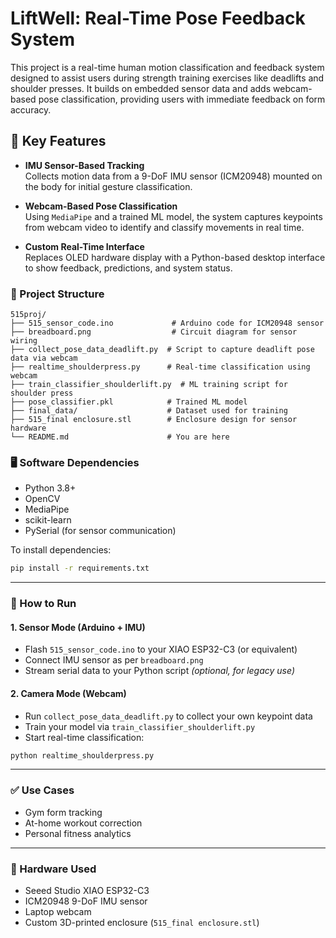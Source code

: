 # LiftWell: Real-Time Pose Feedback System

This project is a real-time human motion classification and feedback system designed to assist users during strength training exercises like deadlifts and shoulder presses. It builds on embedded sensor data and adds webcam-based pose classification, providing users with immediate feedback on form accuracy.

## 🧠 Key Features

- **IMU Sensor-Based Tracking**  
  Collects motion data from a 9-DoF IMU sensor (ICM20948) mounted on the body for initial gesture classification.

- **Webcam-Based Pose Classification**  
  Using `MediaPipe` and a trained ML model, the system captures keypoints from webcam video to identify and classify movements in real time.

- **Custom Real-Time Interface**  
  Replaces OLED hardware display with a Python-based desktop interface to show feedback, predictions, and system status.

### 📁 Project Structure

```text
515proj/
├── 515_sensor_code.ino             # Arduino code for ICM20948 sensor
├── breadboard.png                  # Circuit diagram for sensor wiring
├── collect_pose_data_deadlift.py  # Script to capture deadlift pose data via webcam
├── realtime_shoulderpress.py      # Real-time classification using webcam
├── train_classifier_shoulderlift.py  # ML training script for shoulder press
├── pose_classifier.pkl            # Trained ML model
├── final_data/                    # Dataset used for training
├── 515_final enclosure.stl        # Enclosure design for sensor hardware
└── README.md                      # You are here
```



### 🖥️ Software Dependencies

- Python 3.8+
- OpenCV
- MediaPipe
- scikit-learn
- PySerial (for sensor communication)

To install dependencies:

```bash
pip install -r requirements.txt
```

---

### 🚀 How to Run

#### 1. Sensor Mode (Arduino + IMU)

- Flash `515_sensor_code.ino` to your XIAO ESP32-C3 (or equivalent)
- Connect IMU sensor as per `breadboard.png`
- Stream serial data to your Python script *(optional, for legacy use)*

#### 2. Camera Mode (Webcam)

- Run `collect_pose_data_deadlift.py` to collect your own keypoint data
- Train your model via `train_classifier_shoulderlift.py`
- Start real-time classification:

```bash
python realtime_shoulderpress.py
```

---

### ✅ Use Cases

- Gym form tracking  
- At-home workout correction  
- Personal fitness analytics  

---

### 🔧 Hardware Used

- Seeed Studio XIAO ESP32-C3  
- ICM20948 9-DoF IMU sensor  
- Laptop webcam  
- Custom 3D-printed enclosure (`515_final enclosure.stl`)

